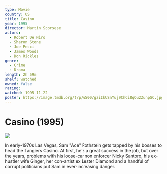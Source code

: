 ```yaml
---
type: Movie
country: US
title: Casino
year: 1995
director: Martin Scorsese
actors:
  - Robert De Niro
  - Sharon Stone
  - Joe Pesci
  - James Woods
  - Don Rickles
genre:
  - Crime
  - Drama
length: 2h 59m
shelf: watched
owned: false
rating:
watched: 1995-11-22
poster: https://image.tmdb.org/t/p/w500/gziIkUSnYuj9ChCi8qOu2ZunpSC.jpg
---
```


# Casino (1995)

![](https://image.tmdb.org/t/p/w500/gziIkUSnYuj9ChCi8qOu2ZunpSC.jpg)

In early-1970s Las Vegas, Sam "Ace" Rothstein gets tapped by his bosses to head the Tangiers Casino. At first, he's a great success in the job, but over the years, problems with his loose-cannon enforcer Nicky Santoro, his ex-hustler wife Ginger, her con-artist ex Lester Diamond and a handful of corrupt politicians put Sam in ever-increasing danger.